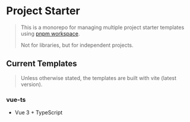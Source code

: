 # Project Starter

> This is a monorepo for managing multiple project starter templates using [pnpm workspace](https://pnpm.io/workspaces).
>
> Not for libraries, but for independent projects.

## Current Templates

> Unless otherwise stated, the templates are built with vite (latest version).

### vue-ts

- Vue 3 + TypeScript
